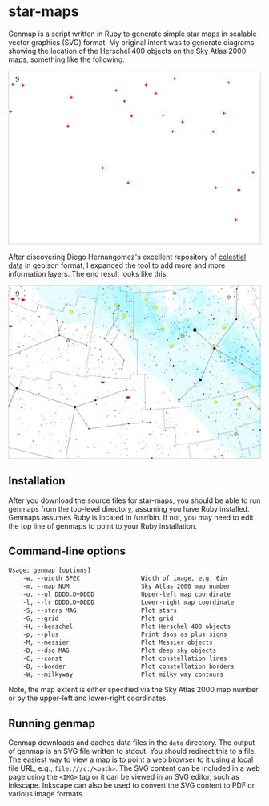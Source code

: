 # star-maps

Genmap is a script written in Ruby to generate simple star maps in
scalable vector graphics (SVG) format.  My original intent was to
generate diagrams showing the location of the Herschel 400 objects on
the Sky Atlas 2000 maps, something like the following:

<img src="images/h400_9.svg">

After discovering Diego Hernangomez's excellent repository of
[celestial data](https://dieghernan.github.io/celestial_data/data) in
geojson format, I expanded the tool to add more and more information
layers.  The end result looks like this:

<img src="images/map9.svg">

## Installation

After you download the source files for star-maps, you should be able
to run genmaps from the top-level directory, assuming you have Ruby
installed.  Genmaps assumes Ruby is located in /usr/bin.  If not, you
may need to edit the top line of genmaps to point to your Ruby
installation.

## Command-line options

```
Usage: genmap [options]
    -w, --width SPEC                 Width of image, e.g. 6in
    -m, --map NUM                    Sky Atlas 2000 map number
    -u, --ul DDDD.D+DDDD             Upper-left map coordinate
    -l, --lr DDDD.D+DDDD             Lower-right map coordinate
    -S, --stars MAG                  Plot stars
    -G, --grid                       Plot grid
    -H, --herschel                   Plot Herschel 400 objects
    -p, --plus                       Print dsos as plus signs
    -M, --messier                    Plot Messier objects
    -D, --dso MAG                    Plot deep sky objects
    -C, --const                      Plot constellation lines
    -B, --border                     Plot constellation borders
    -W, --milkyway                   Plot milky way contours
```

Note, the map extent is either specified via the Sky Atlas 2000 map number or
by the upper-left and lower-right coordinates.

## Running genmap

Genmap downloads and caches data files in the `data` directory. The
output of genmap is an SVG file written to stdout.  You should
redirect this to a file. The easiest way to view a map is to point a
web browser to it using a local file URL, e.g.,
`file:///c:/<path>`. The SVG content can be included in a web page
using the `<IMG>` tag or it can be viewed in an SVG editor, such as
Inkscape.  Inkscape can also be used to convert the SVG content to PDF
or various image formats.